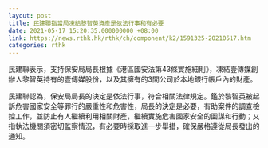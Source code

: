 ```yaml
---
layout: post
title: 民建聯指當局凍結黎智英資產是依法行事和有必要
date: 2021-05-17 15:20:35.000000000 +08:00
link: https://news.rthk.hk/rthk/ch/component/k2/1591325-20210517.htm
categories: rthk
---
```


民建聯表示，支持保安局局長根據《港區國安法第43條實施細則》，凍結壹傳媒創辦人黎智英持有的壹傳媒股份，以及其擁有的3間公司於本地銀行帳戶內的財產。

民建聯認為，保安局局長的決定是依法行事，符合相關法律規定。鑑於黎智英被起訴危害國家安全等罪行的嚴重性和危害性，局長的決定是必要，有助案件的調查檢控工作，並防止有人繼續利用相關財產，繼續實施危害國家安全的圖謀和行動；又指執法機關須密切監察情況，有必要時採取進一步舉措，確保嚴格遵從局長發出的通知。
